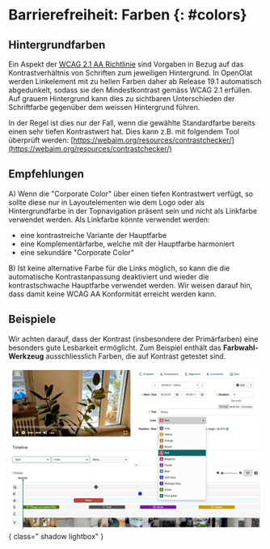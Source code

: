 # Barrierefreiheit: Farben {: #colors}


## Hintergrundfarben

Ein Aspekt der [WCAG 2.1 AA Richtlinie](https://www.w3.org/TR/WCAG21/) sind Vorgaben in Bezug auf das Kontrastverhältnis von Schriften zum jeweiligen Hintergrund. In OpenOlat werden Linkelement mit zu hellen Farben daher ab Release 19.1 automatisch abgedunkelt, sodass sie den Mindestkontrast gemäss WCAG 2.1 erfüllen. Auf grauem Hintergrund kann dies zu sichtbaren Unterschieden der Schriftfarbe gegenüber dem weissen Hintergrund führen. 

In der Regel ist dies nur der Fall, wenn die gewählte Standardfarbe bereits einen sehr tiefen Kontrastwert hat. Dies kann z.B. mit folgendem Tool überprüft werden: 
[https://webaim.org/resources/contrastchecker/](https://webaim.org/resources/contrastchecker/)



## Empfehlungen

A) Wenn die "Corporate Color" über einen tiefen Kontrastwert verfügt, so sollte diese nur in Layoutelementen wie dem Logo oder als Hintergrundfarbe in der Topnavigation präsent sein und nicht als Linkfarbe verwendet werden. Als Linkfarbe könnte verwendet werden: 

- eine kontrastreiche Variante der Hauptfarbe 
- eine Komplementärfarbe, welche mit der Hauptfarbe harmoniert
- eine sekundäre "Corporate Color"

B) Ist keine alternative Farbe für die Links möglich, so kann die die automatische Kontrastanpassung deaktiviert und wieder die kontrastschwache Hauptfarbe verwendet werden. Wir weisen darauf hin, dass damit keine WCAG AA Konformität erreicht werden kann. 


## Beispiele

Wir achten darauf, dass der Kontrast (insbesondere der Primärfarben) eine besonders gute Lesbarkeit ermöglicht. Zum Beispiel enthält das **Farbwahl-Werkzeug** ausschliesslich Farben, die auf Kontrast getestet sind.

![accessability_color_chooser_v1_de.png](assets/accessability_color_chooser_v1_de.png){ class=" shadow lightbox" }
